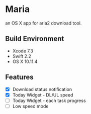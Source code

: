 # Maria

an OS X app for aria2 download tool.

## Build Environment

* Xcode 7.3
* Swift 2.2
* OS X 10.11.4

## Features

* [x] Download status notification
* [x] Today Widget - DL/UL speed
* [ ] Today Widget - each task progress
* [ ] Low speed mode